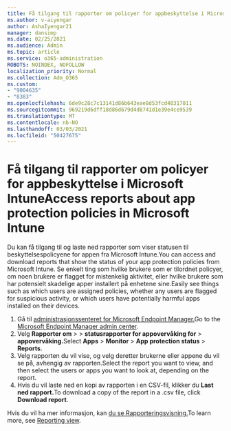 ```yaml
---
title: Få tilgang til rapporter om policyer for appbeskyttelse i Microsoft Intune
ms.author: v-aiyengar
author: AshaIyengar21
manager: dansimp
ms.date: 02/25/2021
ms.audience: Admin
ms.topic: article
ms.service: o365-administration
ROBOTS: NOINDEX, NOFOLLOW
localization_priority: Normal
ms.collection: Adm_O365
ms.custom:
- "9004635"
- "8383"
ms.openlocfilehash: 6de9c28c7c13141d86b643eae8d53fcd40317011
ms.sourcegitcommit: 969219d6dff18d86d679d4d8741d1e39e4ce9539
ms.translationtype: MT
ms.contentlocale: nb-NO
ms.lasthandoff: 03/03/2021
ms.locfileid: "50427675"
---
```

# <a name="access-reports-about-app-protection-policies-in-microsoft-intune"></a><span data-ttu-id="6aba1-102">Få tilgang til rapporter om policyer for appbeskyttelse i Microsoft Intune</span><span class="sxs-lookup"><span data-stu-id="6aba1-102">Access reports about app protection policies in Microsoft Intune</span></span>

<span data-ttu-id="6aba1-103">Du kan få tilgang til og laste ned rapporter som viser statusen til beskyttelsespolicyene for appen fra Microsoft Intune.</span><span class="sxs-lookup"><span data-stu-id="6aba1-103">You can access and download reports that show the status of your app protection policies from Microsoft Intune.</span></span> <span data-ttu-id="6aba1-104">Se enkelt ting som hvilke brukere som er tilordnet policyer, om noen brukere er flagget for mistenkelig aktivitet, eller hvilke brukere som har potensielt skadelige apper installert på enhetene sine.</span><span class="sxs-lookup"><span data-stu-id="6aba1-104">Easily see things such as which users are assigned policies, whether any users are flagged for suspicious activity, or which users have potentially harmful apps installed on their devices.</span></span>

1. <span data-ttu-id="6aba1-105">Gå til [administrasjonssenteret for Microsoft Endpoint Manager.](https://go.microsoft.com/fwlink/?linkid=2109431)</span><span class="sxs-lookup"><span data-stu-id="6aba1-105">Go to the [Microsoft Endpoint Manager admin center](https://go.microsoft.com/fwlink/?linkid=2109431).</span></span>
1. <span data-ttu-id="6aba1-106">Velg **Rapporter om**  >    >  **statusrapporter for appovervåking for**  >  **appovervåking.**</span><span class="sxs-lookup"><span data-stu-id="6aba1-106">Select **Apps** > **Monitor** > **App protection status** > **Reports**.</span></span>
1. <span data-ttu-id="6aba1-107">Velg rapporten du vil vise, og velg deretter brukerne eller appene du vil se på, avhengig av rapporten.</span><span class="sxs-lookup"><span data-stu-id="6aba1-107">Select the report you want to view, and then select the users or apps you want to look at, depending on the report.</span></span>
1. <span data-ttu-id="6aba1-108">Hvis du vil laste ned en kopi av rapporten i en CSV-fil, klikker du **Last ned rapport.**</span><span class="sxs-lookup"><span data-stu-id="6aba1-108">To download a copy of the report in a .csv file, click **Download report**.</span></span>

<span data-ttu-id="6aba1-109">Hvis du vil ha mer informasjon, kan [du se Rapporteringsvisning.](https://go.microsoft.com/fwlink/?linkid=2109431)</span><span class="sxs-lookup"><span data-stu-id="6aba1-109">To learn more, see [Reporting view](https://go.microsoft.com/fwlink/?linkid=2109431).</span></span>
